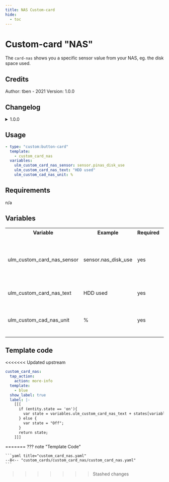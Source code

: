 ```yaml
---
title: NAS Custom-card
hide:
  - toc
---
```


<!-- markdownlint-disable MD046 -->

# Custom-card "NAS"

The `card-nas` shows you a specific sensor value from your NAS, eg. the disk space used.

## Credits

Author: tben - 2021
Version: 1.0.0

## Changelog

<details>
<summary>1.0.0</summary>
Initial release
</details>

## Usage

```yaml
- type: "custom:button-card"
  template:
    - custom_card_nas
  variables:
    ulm_custom_card_nas_sensor: sensor.pinas_disk_use
    ulm_custom_card_nas_text: "HDD used"
    ulm_custom_cad_nas_unit: %
```

## Requirements

n/a

## Variables

<table>
<tr>
<th>Variable</th>
<th>Example</th>
<th>Required</th>
<th>Explanation</th>
</tr>
<tr>
<td>ulm_custom_card_nas_sensor</td>
<td>sensor.nas_disk_use</td>
<td>yes</td>
<td>The sensor that shows your sensor state, eg. the disk use on your NAS</td>
</tr>
<tr>
<td>ulm_custom_card_nas_text</td>
<td>HDD used</td>
<td>yes</td>
<td>The text to show on your card</td>
</tr>
<tr>
<td>ulm_custom_cad_nas_unit</td>
<td>%</td>
<td>yes</td>
<td>The unit to show after your sensors state</td>
</tr>
</table>

## Template code

<<<<<<< Updated upstream

```yaml
custom_card_nas:
  tap_action:
    action: more-info
  template:
    - blue
  show_label: true
  label: |-
    [[[
      if (entity.state == 'on'){
        var state = variables.ulm_custom_card_nas_text + states[variables.ulm_custom_card_nas_sensor].state + variables.ulm_custom_card_nas_unit;
      } else {
        var state = "Off";
      }
      return state;
    ]]]
```

=======
??? note "Template Code"

    ```yaml title="custom_card_nas.yaml"
    --8<-- "custom_cards/custom_card_nas/custom_card_nas.yaml"
    ```
>>>>>>> Stashed changes
